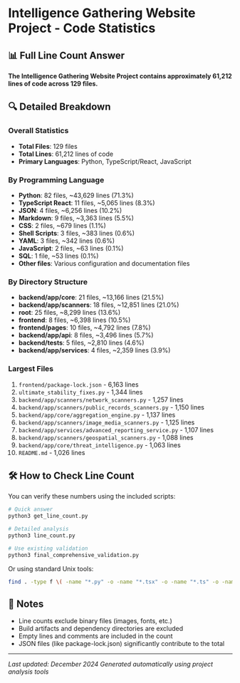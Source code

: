 # Intelligence Gathering Website Project - Code Statistics

## 📊 Full Line Count Answer

**The Intelligence Gathering Website Project contains approximately 61,212 lines of code across 129 files.**

## 🔍 Detailed Breakdown

### Overall Statistics
- **Total Files**: 129 files
- **Total Lines**: 61,212 lines of code
- **Primary Languages**: Python, TypeScript/React, JavaScript

### By Programming Language
- **Python**: 82 files, ~43,629 lines (71.3%)
- **TypeScript React**: 11 files, ~5,065 lines (8.3%)
- **JSON**: 4 files, ~6,256 lines (10.2%)
- **Markdown**: 9 files, ~3,363 lines (5.5%)
- **CSS**: 2 files, ~679 lines (1.1%)
- **Shell Scripts**: 3 files, ~383 lines (0.6%)
- **YAML**: 3 files, ~342 lines (0.6%)
- **JavaScript**: 2 files, ~63 lines (0.1%)
- **SQL**: 1 file, ~53 lines (0.1%)
- **Other files**: Various configuration and documentation files

### By Directory Structure
- **backend/app/core**: 21 files, ~13,166 lines (21.5%)
- **backend/app/scanners**: 18 files, ~12,851 lines (21.0%)
- **root**: 25 files, ~8,299 lines (13.6%)
- **frontend**: 8 files, ~6,398 lines (10.5%)
- **frontend/pages**: 10 files, ~4,792 lines (7.8%)
- **backend/app/api**: 8 files, ~3,496 lines (5.7%)
- **backend/tests**: 5 files, ~2,810 lines (4.6%)
- **backend/app/services**: 4 files, ~2,359 lines (3.9%)

### Largest Files
1. `frontend/package-lock.json` - 6,163 lines
2. `ultimate_stability_fixes.py` - 1,344 lines
3. `backend/app/scanners/network_scanners.py` - 1,257 lines
4. `backend/app/scanners/public_records_scanners.py` - 1,150 lines
5. `backend/app/core/aggregation_engine.py` - 1,137 lines
6. `backend/app/scanners/image_media_scanners.py` - 1,125 lines
7. `backend/app/services/advanced_reporting_service.py` - 1,107 lines
8. `backend/app/scanners/geospatial_scanners.py` - 1,088 lines
9. `backend/app/core/threat_intelligence.py` - 1,063 lines
10. `README.md` - 1,026 lines

## 🛠️ How to Check Line Count

You can verify these numbers using the included scripts:

```bash
# Quick answer
python3 get_line_count.py

# Detailed analysis
python3 line_count.py

# Use existing validation
python3 final_comprehensive_validation.py
```

Or using standard Unix tools:
```bash
find . -type f \( -name "*.py" -o -name "*.tsx" -o -name "*.ts" -o -name "*.js" -o -name "*.jsx" -o -name "*.json" -o -name "*.md" -o -name "*.css" -o -name "*.yml" -o -name "*.yaml" -o -name "*.sh" -o -name "*.sql" \) -not -path "./.git/*" -not -path "./node_modules/*" | xargs wc -l
```

## 📝 Notes

- Line counts exclude binary files (images, fonts, etc.)
- Build artifacts and dependency directories are excluded
- Empty lines and comments are included in the count
- JSON files (like package-lock.json) significantly contribute to the total

---

*Last updated: December 2024*
*Generated automatically using project analysis tools*